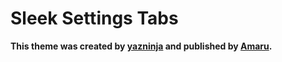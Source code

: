 # Sleek Settings Tabs

**This theme was created by [yazninja](https://github.com/yazninja) and published by [Amaru](https://github.com/Amaru8).**
